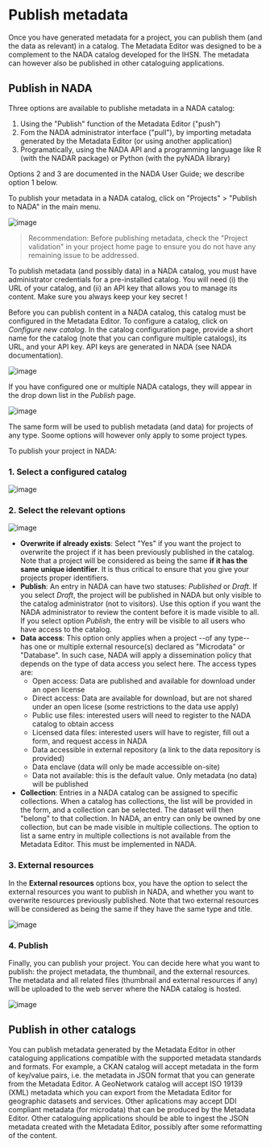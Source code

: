 # Publish metadata 

Once you have generated metadata for a project, you can publish them (and the data as relevant) in a catalog. The Metadata Editor was designed to be a complement to the NADA catalog developed for the IHSN. The metadata can however also be published in other cataloguing applications.  

## Publish in NADA

Three options are available to publishe metadata in a NADA catalog:

1. Using the "Publish" function of the Metadata Editor ("push")
2. Fom the NADA administrator interface ("pull"), by importing metadata generated by the Metadata Editor (or using another application)
3. Programatically, using the NADA API and a programming language like R (with the NADAR package) or Python (with the pyNADA library)

Options 2 and 3 are documented in the NADA User Guide; we describe option 1 below.

To publish your metadata in a NADA catalog, click on "Projects" > "Publish to NADA" in the main menu.

![image](https://user-images.githubusercontent.com/35276300/234066390-0e1c2039-7117-42e5-a686-f3232d8dd875.png)

> Recommendation: Before publishing metadata, check the "Project validation" in your project home page to ensure you do not have any remaining issue to be addressed.

To publish metadata (and possibly data) in a NADA catalog, you must have administrator credentials for a pre-installed catalog. You will need (i) the URL of your catalog, and (ii) an API key that allows you to manage its content. Make sure you always keep your key secret !

Before you can publish content in a NADA catalog, this catalog must be configured in the Metadata Editor. To configure a catalog, click on *Configure new catalog*. In the catalog configuration page, provide a short name for the catalog (note that you can configure multiple catalogs), its URL, and your API key. API keys are generated in NADA (see NADA documentation).   

![image](https://user-images.githubusercontent.com/35276300/234067635-c3fb04ba-c648-497c-ae50-e9de450b16b3.png)

If you have configured one or multiple NADA catalogs, they will appear in the drop down list in the *Publish* page.

![image](https://user-images.githubusercontent.com/35276300/234067272-ad486ad3-f72b-40ae-8fbd-3a5f701c6287.png)

The same form will be used to publish metadata (and data) for projects of any type. Soome options will however only apply to some project types.

To publish your project in NADA:

### 1. Select a configured catalog

![image](https://user-images.githubusercontent.com/35276300/234069948-5a90ce22-a534-475d-ae94-7aa87184a12f.png)


### 2. Select the relevant options

![image](https://user-images.githubusercontent.com/35276300/234070034-cf544320-ce29-4d28-b7c5-84e918b82b38.png)

- **Overwrite if already exists**: Select "Yes" if you want the project to overwrite the project if it has been previously published in the catalog. Note that a project will be considered as being the same **if it has the same unique identifier**. It is thus critical to ensure that you give your projects proper identifiers. 
- **Publish**: An entry in NADA can have two statuses: *Published* or *Draft*. If you select *Draft*, the project will be published in NADA but only visible to the catalog administrator (not to visitors). Use this option if you want the NADA administrator to review the content before it is made visible to all. If you select option *Publish*, the entry will be visible to all users who have access to the catalog. 
- **Data access**: This option only applies when a project --of any type-- has one or multiple external resource(s) declared as "Microdata" or "Database". In such case, NADA will apply a dissemination policy that depends on the type of data access you select here. The access types are:
   - Open access: Data are published and available for download under an open license
   - Direct access: Data are available for download, but are not shared under an open licese (some restrictions to the data use apply)
   - Public use files: interested users will need to register to the NADA catalog to obtain access
   - Licensed data files: interested users will have to register, fill out a form, and request access in NADA
   - Data accessible in external repository (a link to the data repository is provided)
   - Data enclave (data will only be made accessible on-site)
   - Data not available: this is the default value. Only metadata (no data) will be published   
- **Collection**: Entries in a NADA catalog can be assigned to specific collections. When a catalog has collections, the list will be provided in the form, and a collection can be selected. The dataset will then "belong" to that collection. In NADA, an entry can only be owned by one collection, but can be made visible in multiple collections. The option to list a same entry in multiple collections is not available from the Metadata Editor. This must be implemented in NADA.

### 3. External resources

In the **External resources** options box, you have the option to select the external resources you want to publish in NADA, and whether you want to overwrite resources previously published. Note that two external resources will be considered as being the same if they have the same type and title.

![image](https://user-images.githubusercontent.com/35276300/234072771-0bf7248d-5b9c-4619-ae0c-56fa9d829855.png)

### 4. Publish

Finally, you can publish your project. You can decide here what you want to publish: the project metadata, the thumbnail, and the external resources. The metadata and all related files (thumbnail and external resources if any) will be uploaded to the web server where the NADA catalog is hosted.

![image](https://user-images.githubusercontent.com/35276300/234073306-e305c80f-95a0-49af-bc0f-0fc4b4b5348e.png)


## Publish in other catalogs 

You can publish metadata generated by the Metadata Editor in other cataloguing applications compatible with the supported metadata standards and formats.
For example, a CKAN catalog will accept metadata in the form of key/value pairs, i.e. the metadata in JSON format that you can generate from the Metadata Editor. A GeoNetwork catalog will accept ISO 19139 (XML) metadata which you can export from the Metadata Editor for geographic datasets and services. Other aplications may accept DDI compliant metadata (for microdata) that can be produced by the Metadata Editor. Other cataloguing applications should be able to ingest the JSON metadata created with the Metadata Editor, possibly after some reformatting of the content.
